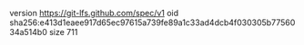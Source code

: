 version https://git-lfs.github.com/spec/v1
oid sha256:e413d1eaee917d65ec97615a739fe89a1c33ad4dcb4f030305b7756034a514b0
size 711
